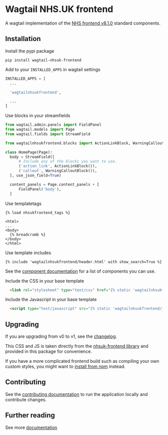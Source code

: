 # Wagtail NHS.UK frontend

A wagtail implementation of the [NHS frontend v8.1.0](https://github.com/nhsuk/nhsuk-frontend) standard components.

## Installation

Install the pypi package
```
pip install wagtail-nhsuk-frontend
```

Add to your `INSTALLED_APPS` in wagtail settings
```python
INSTALLED_APPS = [
  ...

  'wagtailnhsukfrontend',

  ...
]
```

Use blocks in your streamfields
```python
from wagtail.admin.panels import FieldPanel
from wagtail.models import Page
from wagtail.fields import StreamField

from wagtailnhsukfrontend.blocks import ActionLinkBlock, WarningCalloutBlock

class HomePage(Page):
  body = StreamField([
      # Include any of the blocks you want to use.
      ('action_link', ActionLinkBlock()),
      ('callout', WarningCalloutBlock()),
  ], use_json_field=True)

  content_panels = Page.content_panels + [
      FieldPanel('body'),
  ]
```

Use templatetags
```django
{% load nhsukfrontend_tags %}

<html>
...
<body>
  {% breadcrumb %}
</body>
</html>
```

Use template includes
```django
{% include 'wagtailnhsukfrontend/header.html' with show_search=True %}
```

See the [component documentation](./docs/components/) for a list of components you can use.

Include the CSS in your base template
```html
  <link rel="stylesheet" type="text/css" href="{% static 'wagtailnhsukfrontend/css/nhsuk.min.css' %}">
```

Include the Javascript in your base template
```html
  <script type="text/javascript" src="{% static 'wagtailnhsukfrontend/js/nhsuk.min.js' %}" defer></script>
```
## Upgrading

If you are upgrading from v0 to v1, see the [changelog](./CHANGELOG.md).

This CSS and JS is taken directly from the [nhsuk-frontend library](https://github.com/nhsuk/nhsuk-frontend/releases/tag/v5.1.0) and provided in this package for convenience.

If you have a more complicated frontend build such as compiling your own custom styles, you might want to [install from npm](https://github.com/nhsuk/nhsuk-frontend/blob/master/docs/installation/installing-with-npm.md) instead.

## Contributing

See the [contributing documentation](./docs/contributing.md) to run the application locally and contribute changes.

## Further reading

See more [documentation](./docs/)
